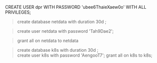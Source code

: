 CREATE USER dpr WITH PASSWORD 'ubee6ThaieXaew0o'  WITH ALL PRIVILEGES;

> create database netdata with duration 30d ;
 
 
> create user netdata with password 'Tah9Dae2';



> grant all on netdata to netdata


> create database k8s with duration 30d ;      
> create user k8s  with password 'AengooT7';
> grant all on k8s to k8s;

